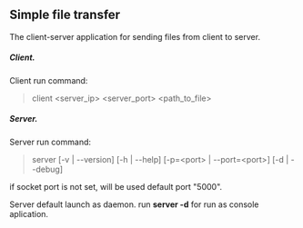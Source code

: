 ## Simple file transfer
The client-server application for sending files from client to server.

##### Client.
Client run command:
>client <server_ip> <server_port> <path_to_file>


##### Server.
Server run command:
>server 
  [-v | --version] 
  [-h | --help] 
  [-p=\<port> | --port=\<port>]
  [-d | --debug]

if socket port is not set, will be used default port "5000".

Server default launch as daemon.
run **server -d** for run as console aplication.
